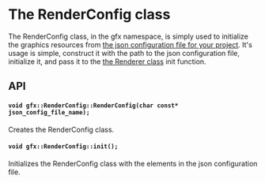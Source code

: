 # The RenderConfig class

The RenderConfig class, in the gfx namespace, is simply used to initialize the graphics resources from [the json configuration file for your project](docs/json_configuration.md). It's usage is simple, construct it with the path to the json configuration file, initialize it, and pass it to the [the Renderer class](docs/render_device.md) init function.

## API

#### `void gfx::RenderConfig::RenderConfig(char const* json_config_file_name);`

Creates the RenderConfig class.

#### `void gfx::RenderConfig::init();`

Initializes the RenderConfig class with the elements in the json configuration file.

